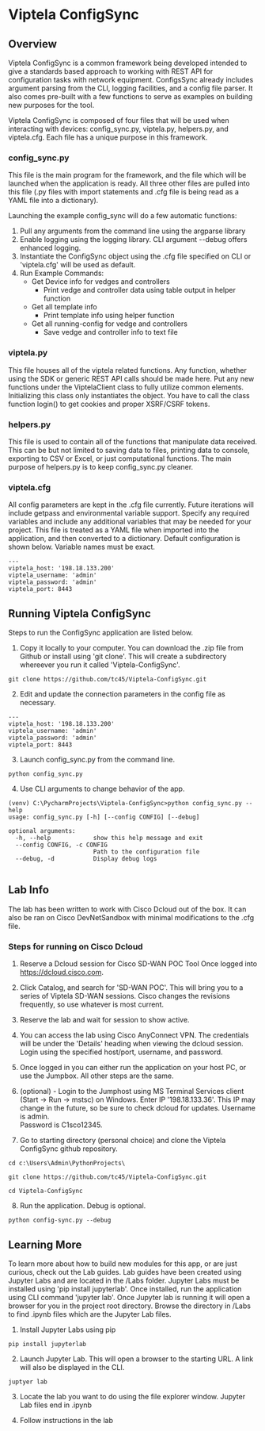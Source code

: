 # Viptela ConfigSync

## Overview
Viptela ConfigSync is a common framework being developed intended to give a 
standards based approach to working with REST API for configuration tasks with 
network equipment.  ConfigsSync already includes argument parsing from the CLI,
logging facilities, and a config file parser.  It also comes pre-built with a 
few functions to serve as examples on building new purposes for the tool.  

Viptela ConfigSync is composed of four files that will be used when interacting
 with devices: config_sync.py, viptela.py, helpers.py, and viptela.cfg. Each file 
has a unique purpose in this framework.

### config_sync.py
This file is the main program for the framework, and the file which will be launched
when the application is ready.  All three other files are pulled into this file (.py files with 
import statements and .cfg file is being read as a YAML file into a dictionary).

Launching the example config_sync will do a few automatic functions:
1. Pull any arguments from the command line using the argparse library
2. Enable logging using the logging library.  CLI argument --debug offers enhanced logging.
3. Instantiate the ConfigSync object using the .cfg file specified on CLI or
   'viptela.cfg' will be used as default.
4. Run Example Commands:
    * Get Device info for vedges and controllers
      * Print vedge and controller data using table output in helper function
    * Get all template info
      * Print template info using helper function
    * Get all running-config for vedge and controllers
      * Save vedge and controller info to text file
    
### viptela.py
This file houses all of the viptela related functions.  Any function, whether using 
the SDK or generic REST API calls should be made here.  Put any new functions under 
the ViptelaClient class to fully utilize common elements.  Initializing this class 
only instantiates the object.  You have to call the class function login() to get 
cookies and proper XSRF/CSRF tokens.  

### helpers.py
This file is used to contain all of the functions that manipulate data received.  This 
can be but not limited to saving data to files, printing data to console, exporting 
to CSV or Excel, or just computational functions.  The main purpose of helpers.py 
is to keep config_sync.py cleaner.

### viptela.cfg
All config parameters are kept in the .cfg file currently.  Future iterations will 
include getpass and environmental variable support.  Specify any required variables 
and include any additional variables that may be needed for your project.  This file 
is treated as a YAML file when imported into the application, and then converted to a 
dictionary.  Default configuration is shown below.  Variable names must be exact.
```
---
viptela_host: '198.18.133.200'
viptela_username: 'admin'
viptela_password: 'admin'
viptela_port: 8443
```

## Running Viptela ConfigSync

Steps to run the ConfigSync application are listed below.

1. Copy it locally to your computer.  You can 
download the .zip file from Github or install using 'git clone'.  This will create a subdirectory 
whereever you run it called 'Viptela-ConfigSync'.

```buildoutcfg
git clone https://github.com/tc45/Viptela-ConfigSync.git
```

2. Edit and update the connection parameters in the config file as necessary.
```
---
viptela_host: '198.18.133.200'
viptela_username: 'admin'
viptela_password: 'admin'
viptela_port: 8443
```

3. Launch config_sync.py from the command line.

```buildoutcfg
python config_sync.py
```

4.  Use CLI arguments to change behavior of the app.

```buildoutcfg
(venv) C:\PycharmProjects\Viptela-ConfigSync>python config_sync.py --help
usage: config_sync.py [-h] [--config CONFIG] [--debug]

optional arguments:
  -h, --help            show this help message and exit
  --config CONFIG, -c CONFIG
                        Path to the configuration file
  --debug, -d           Display debug logs


```

## Lab Info

The lab has been written to work with Cisco Dcloud out of the box.  It can also be ran on
Cisco DevNetSandbox with minimal modifications to the .cfg file. 

### Steps for running on Cisco Dcloud

1. Reserve a Dcloud session for Cisco SD-WAN POC Tool
Once logged into https://dcloud.cisco.com.
   
2. Click Catalog, and search for 'SD-WAN POC'.  This will bring you to a 
   series of Viptela SD-WAN sessions.  Cisco changes the revisions frequently, so use whatever is most current.  
   
3. Reserve the lab and wait for session to show active.  

4.  You can access the lab using Cisco AnyConnect VPN.  The credentials will be under the 'Details' heading when viewing the 
dcloud session.  Login using the specified host/port, username, and password.
    
5.  Once logged in you can either run the application on your host PC, or use the Jumpbox. All other steps are the same.

6.  (optional) - Login to the Jumphost using MS Terminal Services client (Start -> Run -> mstsc) on Windows. Enter IP 
'198.18.133.36'.  This IP may change in the future, so be sure to check dcloud for updates.  Username is admin.  
    Password is C1sco12345.
    
7. Go to starting directory (personal choice) and clone the Viptela ConfigSync github repository.

```commandline
cd c:\Users\Admin\PythonProjects\

git clone https://github.com/tc45/Viptela-ConfigSync.git

cd Viptela-ConfigSync
```

8. Run the application.  Debug is optional.

```commandline
python config-sync.py --debug
```

## Learning More 
To learn more about how to build new modules for this app, or are just curious, check out the Lab guides.
Lab guides have been created using Jupyter Labs and are located in the /Labs folder.
Jupyter Labs must be installed using 'pip install jupyterlab'.  Once installed, run the 
application using CLI command 'jupyter lab'.  Once Jupyter lab is running 
it will open a browser for you in the project root directory.  Browse the directory in /Labs
to find .ipynb files which are the Jupyter Lab files.  

1.  Install Jupyter Labs using pip

```commandline
pip install jupyterlab
```

2. Launch Jupyter Lab.  This will open a browser to the starting URL.  A link will also be displayed in the CLI.

```commandline
juptyer lab
```

3.  Locate the lab you want to do using the file explorer window.  Jupyter Lab files end in 
.ipynb
    
4.  Follow instructions in the lab





